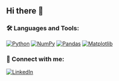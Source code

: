 ## Hi there 👋


### 🛠️ Languages and Tools:

[![Python](https://img.shields.io/badge/Python-3776AB?style=for-the-badge&logo=python&logoColor=white)](https://www.python.org/)
[![NumPy](https://img.shields.io/badge/NumPy-013243?style=for-the-badge&logo=numpy&logoColor=white)](https://numpy.org/) 
[![Pandas](https://img.shields.io/badge/Pandas-150458?style=for-the-badge&logo=pandas&logoColor=white)](https://pandas.pydata.org/) 
[![Matplotlib](https://img.shields.io/badge/Matplotlib-3776AB?style=for-the-badge&logo=python&logoColor=white)](https://matplotlib.org/)

### 🔗 Connect with me:

[![LinkedIn](https://img.shields.io/badge/LinkedIn-blue?style=for-the-badge&logo=linkedin)](https://www.linkedin.com/in/nguyenquyetgiangson/)
